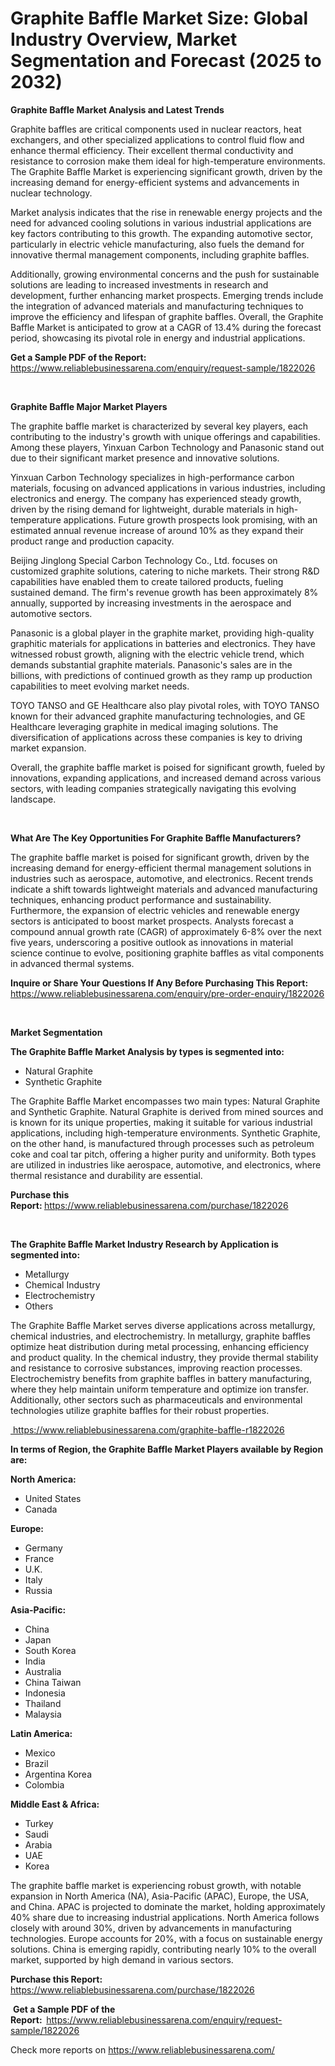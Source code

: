 <p><h1>Graphite Baffle Market Size: Global Industry Overview, Market Segmentation and Forecast (2025 to 2032)</h1></p><p><strong>Graphite Baffle Market Analysis and Latest Trends</strong></p>
<p><p>Graphite baffles are critical components used in nuclear reactors, heat exchangers, and other specialized applications to control fluid flow and enhance thermal efficiency. Their excellent thermal conductivity and resistance to corrosion make them ideal for high-temperature environments. The Graphite Baffle Market is experiencing significant growth, driven by the increasing demand for energy-efficient systems and advancements in nuclear technology. </p><p>Market analysis indicates that the rise in renewable energy projects and the need for advanced cooling solutions in various industrial applications are key factors contributing to this growth. The expanding automotive sector, particularly in electric vehicle manufacturing, also fuels the demand for innovative thermal management components, including graphite baffles. </p><p>Additionally, growing environmental concerns and the push for sustainable solutions are leading to increased investments in research and development, further enhancing market prospects. Emerging trends include the integration of advanced materials and manufacturing techniques to improve the efficiency and lifespan of graphite baffles. Overall, the Graphite Baffle Market is anticipated to grow at a CAGR of 13.4% during the forecast period, showcasing its pivotal role in energy and industrial applications.</p></p>
<p><strong>Get a Sample PDF of the Report:&nbsp;</strong> <a href="https://www.reliablebusinessarena.com/enquiry/request-sample/1822026?utm_campaign=2928&utm_medium=2&utm_source=Github&utm_content=ia&utm_term=03042025&utm_id=graphite-baffle">https://www.reliablebusinessarena.com/enquiry/request-sample/1822026</a></p>
<p>&nbsp;</p>
<p><strong>Graphite Baffle Major Market Players</strong></p>
<p><p>The graphite baffle market is characterized by several key players, each contributing to the industry's growth with unique offerings and capabilities. Among these players, Yinxuan Carbon Technology and Panasonic stand out due to their significant market presence and innovative solutions.</p><p>Yinxuan Carbon Technology specializes in high-performance carbon materials, focusing on advanced applications in various industries, including electronics and energy. The company has experienced steady growth, driven by the rising demand for lightweight, durable materials in high-temperature applications. Future growth prospects look promising, with an estimated annual revenue increase of around 10% as they expand their product range and production capacity.</p><p>Beijing Jinglong Special Carbon Technology Co., Ltd. focuses on customized graphite solutions, catering to niche markets. Their strong R&D capabilities have enabled them to create tailored products, fueling sustained demand. The firm's revenue growth has been approximately 8% annually, supported by increasing investments in the aerospace and automotive sectors.</p><p>Panasonic is a global player in the graphite market, providing high-quality graphitic materials for applications in batteries and electronics. They have witnessed robust growth, aligning with the electric vehicle trend, which demands substantial graphite materials. Panasonic's sales are in the billions, with predictions of continued growth as they ramp up production capabilities to meet evolving market needs.</p><p>TOYO TANSO and GE Healthcare also play pivotal roles, with TOYO TANSO known for their advanced graphite manufacturing technologies, and GE Healthcare leveraging graphite in medical imaging solutions. The diversification of applications across these companies is key to driving market expansion.</p><p>Overall, the graphite baffle market is poised for significant growth, fueled by innovations, expanding applications, and increased demand across various sectors, with leading companies strategically navigating this evolving landscape.</p></p>
<p>&nbsp;</p>
<p><strong>What Are The Key Opportunities For Graphite Baffle Manufacturers?</strong></p>
<p><p>The graphite baffle market is poised for significant growth, driven by the increasing demand for energy-efficient thermal management solutions in industries such as aerospace, automotive, and electronics. Recent trends indicate a shift towards lightweight materials and advanced manufacturing techniques, enhancing product performance and sustainability. Furthermore, the expansion of electric vehicles and renewable energy sectors is anticipated to boost market prospects. Analysts forecast a compound annual growth rate (CAGR) of approximately 6-8% over the next five years, underscoring a positive outlook as innovations in material science continue to evolve, positioning graphite baffles as vital components in advanced thermal systems.</p></p>
<p><strong>Inquire or Share Your Questions If Any Before Purchasing This Report:</strong> <a href="https://www.reliablebusinessarena.com/enquiry/pre-order-enquiry/1822026?utm_campaign=2928&utm_medium=2&utm_source=Github&utm_content=ia&utm_term=03042025&utm_id=graphite-baffle">https://www.reliablebusinessarena.com/enquiry/pre-order-enquiry/1822026</a></p>
<p>&nbsp;</p>
<p><strong>Market Segmentation</strong></p>
<p><strong>The Graphite Baffle Market Analysis by types is segmented into:</strong></p>
<p><ul><li>Natural Graphite</li><li>Synthetic Graphite</li></ul></p>
<p><p>The Graphite Baffle Market encompasses two main types: Natural Graphite and Synthetic Graphite. Natural Graphite is derived from mined sources and is known for its unique properties, making it suitable for various industrial applications, including high-temperature environments. Synthetic Graphite, on the other hand, is manufactured through processes such as petroleum coke and coal tar pitch, offering a higher purity and uniformity. Both types are utilized in industries like aerospace, automotive, and electronics, where thermal resistance and durability are essential.</p></p>
<p><strong>Purchase this Report:&nbsp;</strong><a href="https://www.reliablebusinessarena.com/purchase/1822026?utm_campaign=2928&utm_medium=2&utm_source=Github&utm_content=ia&utm_term=03042025&utm_id=graphite-baffle">https://www.reliablebusinessarena.com/purchase/1822026</a></p>
<p>&nbsp;</p>
<p><strong>The Graphite Baffle Market Industry Research by Application is segmented into:</strong></p>
<p><ul><li>Metallurgy</li><li>Chemical Industry</li><li>Electrochemistry</li><li>Others</li></ul></p>
<p><p>The Graphite Baffle Market serves diverse applications across metallurgy, chemical industries, and electrochemistry. In metallurgy, graphite baffles optimize heat distribution during metal processing, enhancing efficiency and product quality. In the chemical industry, they provide thermal stability and resistance to corrosive substances, improving reaction processes. Electrochemistry benefits from graphite baffles in battery manufacturing, where they help maintain uniform temperature and optimize ion transfer. Additionally, other sectors such as pharmaceuticals and environmental technologies utilize graphite baffles for their robust properties.</p></p>
<p><a href="https://www.reliablebusinessarena.com/graphite-baffle-r1822026?utm_campaign=2928&utm_medium=2&utm_source=Github&utm_content=ia&utm_term=03042025&utm_id=graphite-baffle">&nbsp;https://www.reliablebusinessarena.com/graphite-baffle-r1822026</a></p>
<p><strong>In terms of Region, the Graphite Baffle Market Players available by Region are:</strong></p>
<p>
    <p> <strong> North America: </strong>
        <ul>
            <li>United States</li>
            <li>Canada</li>
        </ul>
        </p> 
    <p> <strong> Europe: </strong>
        <ul>
            <li>Germany</li>
            <li>France</li>
            <li>U.K.</li>
            <li>Italy</li>
            <li>Russia</li>
        </ul>
        </p> 
    <p> <strong> Asia-Pacific: </strong>
        <ul>
            <li>China</li>
            <li>Japan</li>
            <li>South Korea</li>
            <li>India</li>
            <li>Australia</li>
            <li>China Taiwan</li>
            <li>Indonesia</li>
            <li>Thailand</li>
            <li>Malaysia</li>
        </ul>
        </p> 
    <p> <strong> Latin America: </strong>
        <ul>
            <li>Mexico</li>
            <li>Brazil</li>
            <li>Argentina Korea</li>
            <li>Colombia</li>
        </ul>
        </p> 
    <p> <strong> Middle East & Africa: </strong>
        <ul>
            <li>Turkey</li>
            <li>Saudi</li>
            <li>Arabia</li>
            <li>UAE</li>
            <li>Korea</li>
        </ul>
    </p>
    </p>
<p><p>The graphite baffle market is experiencing robust growth, with notable expansion in North America (NA), Asia-Pacific (APAC), Europe, the USA, and China. APAC is projected to dominate the market, holding approximately 40% share due to increasing industrial applications. North America follows closely with around 30%, driven by advancements in manufacturing technologies. Europe accounts for 20%, with a focus on sustainable energy solutions. China is emerging rapidly, contributing nearly 10% to the overall market, supported by high demand in various sectors.</p></p>
<p><strong>Purchase this Report: </strong><a href="https://www.reliablebusinessarena.com/purchase/1822026?utm_campaign=2928&utm_medium=2&utm_source=Github&utm_content=ia&utm_term=03042025&utm_id=graphite-baffle">https://www.reliablebusinessarena.com/purchase/1822026</a></p>
<p>&nbsp;<strong>Get a Sample PDF of the Report:&nbsp;&nbsp;</strong><a href="https://www.reliablebusinessarena.com/enquiry/request-sample/1822026?utm_campaign=2928&utm_medium=2&utm_source=Github&utm_content=ia&utm_term=03042025&utm_id=graphite-baffle">https://www.reliablebusinessarena.com/enquiry/request-sample/1822026</a></p>
<p><strong></strong></p>
<p>Check more reports on <a href="https://www.reliablebusinessarena.com/?utm_campaign=2928&utm_medium=2&utm_source=Github&utm_content=ia&utm_term=03042025&utm_id=graphite-baffle">https://www.reliablebusinessarena.com/</a></p>